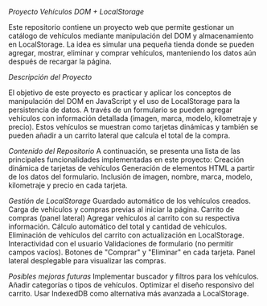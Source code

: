 *Proyecto Vehículos DOM + LocalStorage*

Este repositorio contiene un proyecto web que permite gestionar un catálogo de vehículos mediante manipulación del DOM y almacenamiento en LocalStorage. La idea es simular una pequeña tienda donde se pueden agregar, mostrar, eliminar y comprar vehículos, manteniendo los datos aún después de recargar la página.

*Descripción del Proyecto*

El objetivo de este proyecto es practicar y aplicar los conceptos de manipulación del DOM en JavaScript y el uso de LocalStorage para la persistencia de datos. A través de un formulario se pueden agregar vehículos con información detallada (imagen, marca, modelo, kilometraje y precio). Estos vehículos se muestran como tarjetas dinámicas y también se pueden añadir a un carrito lateral que calcula el total de la compra.

*Contenido del Repositorio*
A continuación, se presenta una lista de las principales funcionalidades implementadas en este proyecto:
Creación dinámica de tarjetas de vehículos
Generación de elementos HTML a partir de los datos del formulario.
Inclusión de imagen, nombre, marca, modelo, kilometraje y precio en cada tarjeta.

*Gestión de LocalStorage*
Guardado automático de los vehículos creados.
Carga de vehículos y compras previas al iniciar la página.
Carrito de compras (panel lateral)
Agregar vehículos al carrito con su respectiva información.
Cálculo automático del total y cantidad de vehículos.
Eliminación de vehículos del carrito con actualización en LocalStorage.
Interactividad con el usuario
Validaciones de formulario (no permitir campos vacíos).
Botones de "Comprar" y "Eliminar" en cada tarjeta.
Panel lateral desplegable para visualizar las compras.

*Posibles mejoras futuras*
Implementar buscador y filtros para los vehículos.
Añadir categorías o tipos de vehículos.
Optimizar el diseño responsivo del carrito.
Usar IndexedDB como alternativa más avanzada a LocalStorage.
